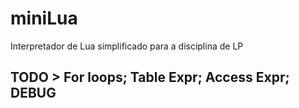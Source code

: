 # miniLua
Interpretador de Lua simplificado para a disciplina de LP

## TODO > For loops; Table Expr; Access Expr; DEBUG
